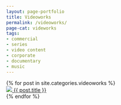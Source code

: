 ```yaml
---
layout: page-portfolio
title: Videoworks
permalink: /videoworks/
page-cat: videworks
tags:
- commercial
- series
- video content
- corporate
- documentary
- music
---
```


<div class="posts">
  {% for post in site.categories.videoworks %}
    <article class="post">
      <a href="{{ site.baseurl }}{{ post.url }}">
        <img src="http://i.ytimg.com/vi/{{ post.videoid }}/maxresdefault.jpg" />
        {{ post.title }}
      </a>
    </article>
  {% endfor %}
</div>
